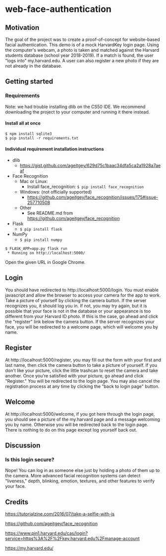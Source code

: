 # web-face-authentication

## Motivation
The goal of the project was to create a proof-of-concept for website-based facial
authentication. This demo is of a mock HarvardKey login page. Using the computer's
webcam, a photo is taken and matched against the Harvard students database (school
 year 2018-2019). If a match is found, the user "logs into" my.harvard.edu. A
 user can also register a new photo if they are not already in the database.

## Getting started

### Requirements

Note: we had trouble installing dlib on the CS50 IDE. We recommend downloading the project to your computer and running it there instead.

#### Install all at once


```
$ npm install sqlite3
$ pip install -r requirements.txt
```

#### Individual requirement installation instructions

* dlib
  - https://gist.github.com/ageitgey/629d75c1baac34dfa5ca2a1928a7aeaf
* Face Recognition
  * Mac or Linux:
    * Install face_recognition: `$ pip install face_recognition`
  * Windows: (not officially supported)
    * https://github.com/ageitgey/face_recognition/issues/175#issue-257710508
  * Other
    * See README.md from https://github.com/ageitgey/face_recognition
* Flask
  * `$ pip install flask`
* NumPy
  * `$ pip install numpy`

```
$ FLASK_APP=app.py flask run
 * Running on http://localhost:5000/
```

Open the given URL in Google Chrome.

## Login

You should have redirected to http://localhost:5000/login. You must enable javascript and allow the browser to access your camera for the app to work. Take a picture of yourself by clicking the camera button. If the server recognizes you, it should log you in. If not, you may try again, but it is possible that your face is not in the database or your appearance is too different from your Harvard ID photo. If this is the case, go ahead and click the "register" link below the camera button. If the server recognizes your face, you will be redirected to a welcome page, which will welcome you by name.

## Register

At http://localhost:5000/register, you may fill out the form with your first and last name, then click the camera button to take a picture of yourself. If you don't like your picture, click the little trashcan to reset the camera and take another. Once you're satisfied with your picture, go ahead and click "Register." You will be redirected to the login page. You may also cancel the registration process at any time by clicking the "back to login page" button.

## Welcome

 At http://localhost:5000/welcome, if you got here through the login page, you should see a picture of the my.harvard page and a message welcoming you by name. Otherwise you will be redirected back to the login page. There is nothing to do on this page except log yourself back out.

## Discussion

### Is this login secure?

Nope! You can log in as someone else just by holding a photo of them up to the camera. More advanced facial recognition systems can detect "liveness," depth, blinking, emotion, textures, and other features to verify your face.

## Credits
https://tutorialzine.com/2016/07/take-a-selfie-with-js

https://github.com/ageitgey/face_recognition

https://www.pin1.harvard.edu/cas/login?service=https%3A%2F%2Fkey.harvard.edu%2Fmanage-account

https://my.harvard.edu/
